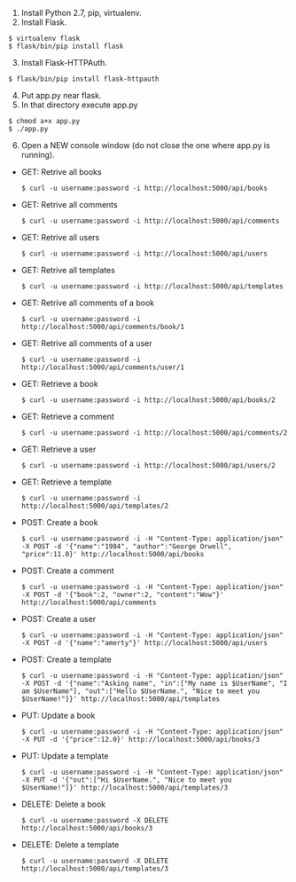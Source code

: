 1. Install Python 2.7, pip, virtualenv.
2. Install Flask.
```
$ virtualenv flask
$ flask/bin/pip install flask
```
3. Install Flask-HTTPAuth.
```
$ flask/bin/pip install flask-httpauth
```
4. Put app.py near flask.
5. In that directory execute app.py
```
$ chmod a+x app.py
$ ./app.py
```
6. Open a NEW console window (do not close the one where app.py is running).
  * GET: Retrive all books
    ```
    $ curl -u username:password -i http://localhost:5000/api/books
    ```
  * GET: Retrive all comments
    ```
    $ curl -u username:password -i http://localhost:5000/api/comments
    ```
  * GET: Retrive all users
    ```
    $ curl -u username:password -i http://localhost:5000/api/users
    ```
  * GET: Retrive all templates
    ```
    $ curl -u username:password -i http://localhost:5000/api/templates
    ```
  * GET: Retrive all comments of a book
    ```
    $ curl -u username:password -i http://localhost:5000/api/comments/book/1
    ```
  * GET: Retrive all comments of a user
    ```
    $ curl -u username:password -i http://localhost:5000/api/comments/user/1
    ```
  * GET: Retrieve a book
    ```
    $ curl -u username:password -i http://localhost:5000/api/books/2
    ```
  * GET: Retrieve a comment
    ```
    $ curl -u username:password -i http://localhost:5000/api/comments/2
    ```
  * GET: Retrieve a user
    ```
    $ curl -u username:password -i http://localhost:5000/api/users/2
    ```
  * GET: Retrieve a template
    ```
    $ curl -u username:password -i http://localhost:5000/api/templates/2
    ```
  * POST: Create a book
    ```
    $ curl -u username:password -i -H "Content-Type: application/json" -X POST -d '{"name":"1984", "author":"George Orwell", "price":11.0}' http://localhost:5000/api/books
    ```
  * POST: Create a comment
    ```
    $ curl -u username:password -i -H "Content-Type: application/json" -X POST -d '{"book":2, "owner":2, "content":"Wow"}' http://localhost:5000/api/comments
    ```
  * POST: Create a user
    ```
    $ curl -u username:password -i -H "Content-Type: application/json" -X POST -d '{"name":"amerty"}' http://localhost:5000/api/users
    ```
  * POST: Create a template
    ```
    $ curl -u username:password -i -H "Content-Type: application/json" -X POST -d '{"name":"Asking name", "in":["My name is $UserName", "I am $UserName"], "out":["Hello $UserName.", "Nice to meet you $UserName!"]}' http://localhost:5000/api/templates
    ```
  * PUT: Update a book
    ```
    $ curl -u username:password -i -H "Content-Type: application/json" -X PUT -d '{"price":12.0}' http://localhost:5000/api/books/3
    ```
  * PUT: Update a template
    ```
    $ curl -u username:password -i -H "Content-Type: application/json" -X PUT -d '{"out":["Hi $UserName.", "Nice to meet you $UserName!"]}' http://localhost:5000/api/templates/3
    ```
  * DELETE: Delete a book
    ```
    $ curl -u username:password -X DELETE http://localhost:5000/api/books/3
    ```
  * DELETE: Delete a template
    ```
    $ curl -u username:password -X DELETE http://localhost:5000/api/templates/3
    ```